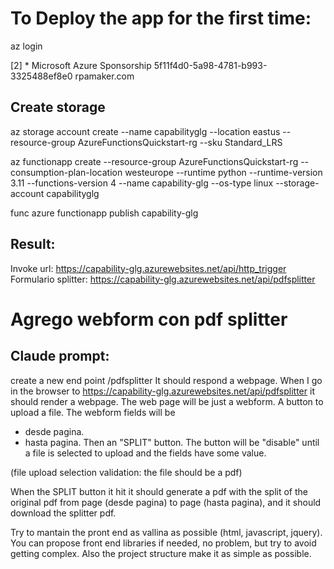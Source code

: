 # To Deploy the app for the first time:

az login

[2] *  Microsoft Azure Sponsorship  5f11f4d0-5a98-4781-b993-3325488ef8e0  rpamaker.com

<!-- ## Create the Group -->
<!-- az group create --name AzureFunctionsQuickstart-rg --location eastus -->

## Create storage
az storage account create --name capabilityglg --location eastus --resource-group AzureFunctionsQuickstart-rg --sku Standard_LRS

az functionapp create --resource-group AzureFunctionsQuickstart-rg --consumption-plan-location westeurope --runtime python --runtime-version 3.11 --functions-version 4 --name capability-glg --os-type linux --storage-account capabilityglg

func azure functionapp publish capability-glg

## Result:
Invoke url: https://capability-glg.azurewebsites.net/api/http_trigger
Formulario splitter: https://capability-glg.azurewebsites.net/api/pdfsplitter


# Agrego webform con pdf splitter

## Claude prompt:
create a new end point /pdfsplitter
It should respond a webpage. When I go in the browser to https://capability-glg.azurewebsites.net/api/pdfsplitter it should render a webpage. The web page will be just a webform. 
A button to upload a file.
The webform fields will be 
- desde pagina.
- hasta pagina.
Then an "SPLIT" button.
The button will be "disable" until a file is selected to upload and the fields have some value.

(file upload selection validation: the file should be a pdf)

When the SPLIT button it hit it should generate a pdf with the split of the original pdf from page (desde pagina) to page (hasta pagina), and it should download the splitter pdf.

Try to mantain the pront end as vallina as possible (html, javascript, jquery). You can propose front end libraries if needed, no problem, but try to avoid getting complex. Also the project structure make it as simple as possible.

